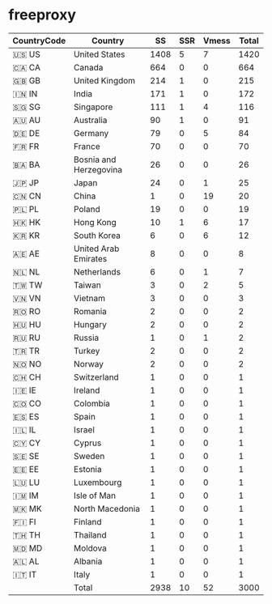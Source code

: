 # freeproxy

|CountryCode|Country|SS|SSR|Vmess|Total|
|  ----  | ----  |  ----  | ----  |  ----  | ----  |
|🇺🇸 US|United States|1408|5|7|1420|
|🇨🇦 CA|Canada|664|0|0|664|
|🇬🇧 GB|United Kingdom|214|1|0|215|
|🇮🇳 IN|India|171|1|0|172|
|🇸🇬 SG|Singapore|111|1|4|116|
|🇦🇺 AU|Australia|90|1|0|91|
|🇩🇪 DE|Germany|79|0|5|84|
|🇫🇷 FR|France|70|0|0|70|
|🇧🇦 BA|Bosnia and Herzegovina|26|0|0|26|
|🇯🇵 JP|Japan|24|0|1|25|
|🇨🇳 CN|China|1|0|19|20|
|🇵🇱 PL|Poland|19|0|0|19|
|🇭🇰 HK|Hong Kong|10|1|6|17|
|🇰🇷 KR|South Korea|6|0|6|12|
|🇦🇪 AE|United Arab Emirates|8|0|0|8|
|🇳🇱 NL|Netherlands|6|0|1|7|
|🇹🇼 TW|Taiwan|3|0|2|5|
|🇻🇳 VN|Vietnam|3|0|0|3|
|🇷🇴 RO|Romania|2|0|0|2|
|🇭🇺 HU|Hungary|2|0|0|2|
|🇷🇺 RU|Russia|1|0|1|2|
|🇹🇷 TR|Turkey|2|0|0|2|
|🇳🇴 NO|Norway|2|0|0|2|
|🇨🇭 CH|Switzerland|1|0|0|1|
|🇮🇪 IE|Ireland|1|0|0|1|
|🇨🇴 CO|Colombia|1|0|0|1|
|🇪🇸 ES|Spain|1|0|0|1|
|🇮🇱 IL|Israel|1|0|0|1|
|🇨🇾 CY|Cyprus|1|0|0|1|
|🇸🇪 SE|Sweden|1|0|0|1|
|🇪🇪 EE|Estonia|1|0|0|1|
|🇱🇺 LU|Luxembourg|1|0|0|1|
|🇮🇲 IM|Isle of Man|1|0|0|1|
|🇲🇰 MK|North Macedonia|1|0|0|1|
|🇫🇮 FI|Finland|1|0|0|1|
|🇹🇭 TH|Thailand|1|0|0|1|
|🇲🇩 MD|Moldova|1|0|0|1|
|🇦🇱 AL|Albania|1|0|0|1|
|🇮🇹 IT|Italy|1|0|0|1|
||Total|2938|10|52|3000|

